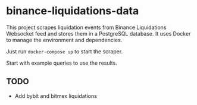 # binance-liquidations-data

This project scrapes liquidation events from Binance Liquidations Websocket feed and stores them in a PostgreSQL database. It uses Docker to manage the environment and dependencies.

Just run `docker-compose up` to start the scraper.

Start with example queries to use the results.

## TODO

- Add bybit and bitmex liquidations

